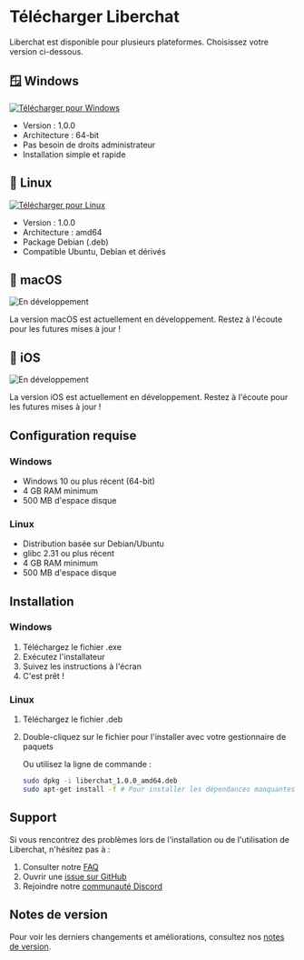 # Télécharger Liberchat

Liberchat est disponible pour plusieurs plateformes. Choisissez votre version ci-dessous.

## 🪟 Windows

[![Télécharger pour Windows](https://img.shields.io/badge/Windows-Télécharger-blue.svg?style=for-the-badge&logo=windows)](https://github.com/AnARCHIS12/Liberchat-3.0/releases/download/v1.1.0/Liberchat.Setup.1.0.0.exe)

- Version : 1.0.0
- Architecture : 64-bit
- Pas besoin de droits administrateur
- Installation simple et rapide

## 🐧 Linux

[![Télécharger pour Linux](https://img.shields.io/badge/Linux-Télécharger-orange.svg?style=for-the-badge&logo=linux)](https://github.com/AnARCHIS12/Liberchat-3.0/releases/download/Liberchat/liberchat_1.0.0_amd64.deb)

- Version : 1.0.0
- Architecture : amd64
- Package Debian (.deb)
- Compatible Ubuntu, Debian et dérivés

## 🍎 macOS

![En développement](https://img.shields.io/badge/macOS-En_développement-yellow.svg?style=for-the-badge&logo=apple)

La version macOS est actuellement en développement. Restez à l'écoute pour les futures mises à jour !

## 📱 iOS

![En développement](https://img.shields.io/badge/iOS-En_développement-yellow.svg?style=for-the-badge&logo=ios)

La version iOS est actuellement en développement. Restez à l'écoute pour les futures mises à jour !

## Configuration requise

### Windows
- Windows 10 ou plus récent (64-bit)
- 4 GB RAM minimum
- 500 MB d'espace disque

### Linux
- Distribution basée sur Debian/Ubuntu
- glibc 2.31 ou plus récent
- 4 GB RAM minimum
- 500 MB d'espace disque

## Installation

### Windows
1. Téléchargez le fichier .exe
2. Exécutez l'installateur
3. Suivez les instructions à l'écran
4. C'est prêt !

### Linux
1. Téléchargez le fichier .deb
2. Double-cliquez sur le fichier pour l'installer avec votre gestionnaire de paquets
   
   Ou utilisez la ligne de commande :
   ```bash
   sudo dpkg -i liberchat_1.0.0_amd64.deb
   sudo apt-get install -f # Pour installer les dépendances manquantes
   ```

## Support

Si vous rencontrez des problèmes lors de l'installation ou de l'utilisation de Liberchat, n'hésitez pas à :

1. Consulter notre [FAQ](./faq.md)
2. Ouvrir une [issue sur GitHub](https://github.com/AnARCHIS12/Liberchat-3.0/issues)
3. Rejoindre notre [communauté Discord](https://discord.gg/liberchat)

## Notes de version

Pour voir les derniers changements et améliorations, consultez nos [notes de version](./changelog.md).
